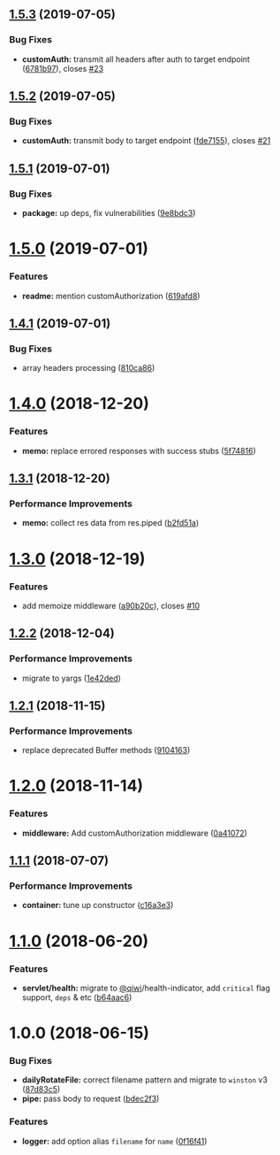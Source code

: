 ## [1.5.3](https://github.com/qiwi/qorsproxy/compare/v1.5.2...v1.5.3) (2019-07-05)


### Bug Fixes

* **customAuth:** transmit all headers after auth to target endpoint ([6781b97](https://github.com/qiwi/qorsproxy/commit/6781b97)), closes [#23](https://github.com/qiwi/qorsproxy/issues/23)

## [1.5.2](https://github.com/qiwi/qorsproxy/compare/v1.5.1...v1.5.2) (2019-07-05)


### Bug Fixes

* **customAuth:** transmit body to target endpoint ([fde7155](https://github.com/qiwi/qorsproxy/commit/fde7155)), closes [#21](https://github.com/qiwi/qorsproxy/issues/21)

## [1.5.1](https://github.com/qiwi/qorsproxy/compare/v1.5.0...v1.5.1) (2019-07-01)


### Bug Fixes

* **package:** up deps, fix vulnerabilities ([9e8bdc3](https://github.com/qiwi/qorsproxy/commit/9e8bdc3))

# [1.5.0](https://github.com/qiwi/qorsproxy/compare/v1.4.1...v1.5.0) (2019-07-01)


### Features

* **readme:** mention customAuthorization ([619afd8](https://github.com/qiwi/qorsproxy/commit/619afd8))

## [1.4.1](https://github.com/qiwi/qorsproxy/compare/v1.4.0...v1.4.1) (2019-07-01)


### Bug Fixes

* array headers processing ([810ca86](https://github.com/qiwi/qorsproxy/commit/810ca86))

# [1.4.0](https://github.com/qiwi/qorsproxy/compare/v1.3.1...v1.4.0) (2018-12-20)


### Features

* **memo:** replace errored responses with success stubs ([5f74816](https://github.com/qiwi/qorsproxy/commit/5f74816))

## [1.3.1](https://github.com/qiwi/qorsproxy/compare/v1.3.0...v1.3.1) (2018-12-20)


### Performance Improvements

* **memo:** collect res data from res.piped ([b2fd51a](https://github.com/qiwi/qorsproxy/commit/b2fd51a))

# [1.3.0](https://github.com/qiwi/qorsproxy/compare/v1.2.2...v1.3.0) (2018-12-19)


### Features

* add memoize middleware ([a90b20c](https://github.com/qiwi/qorsproxy/commit/a90b20c)), closes [#10](https://github.com/qiwi/qorsproxy/issues/10)

## [1.2.2](https://github.com/qiwi/qorsproxy/compare/v1.2.1...v1.2.2) (2018-12-04)


### Performance Improvements

* migrate to yargs ([1e42ded](https://github.com/qiwi/qorsproxy/commit/1e42ded))

## [1.2.1](https://github.com/qiwi/qorsproxy/compare/v1.2.0...v1.2.1) (2018-11-15)


### Performance Improvements

* replace deprecated Buffer methods ([9104163](https://github.com/qiwi/qorsproxy/commit/9104163))

# [1.2.0](https://github.com/qiwi/qorsproxy/compare/v1.1.1...v1.2.0) (2018-11-14)


### Features

* **middleware:** Add customAuthorization middleware ([0a41072](https://github.com/qiwi/qorsproxy/commit/0a41072))

## [1.1.1](https://github.com/qiwi/qorsproxy/compare/v1.1.0...v1.1.1) (2018-07-07)


### Performance Improvements

* **container:** tune up constructor ([c16a3e3](https://github.com/qiwi/qorsproxy/commit/c16a3e3))

# [1.1.0](https://github.com/qiwi/qorsproxy/compare/v1.0.0...v1.1.0) (2018-06-20)


### Features

* **servlet/health:** migrate to [@qiwi](https://github.com/qiwi)/health-indicator, add `critical` flag support, `deps` & etc ([b64aac6](https://github.com/qiwi/qorsproxy/commit/b64aac6))

# 1.0.0 (2018-06-15)


### Bug Fixes

* **dailyRotateFile:** correct filename pattern and migrate to `winston` v3 ([87d83c5](https://github.com/qiwi/qorsproxy/commit/87d83c5))
* **pipe:** pass body to request ([bdec2f3](https://github.com/qiwi/qorsproxy/commit/bdec2f3))


### Features

* **logger:** add option alias `filename` for `name` ([0f16f41](https://github.com/qiwi/qorsproxy/commit/0f16f41))
